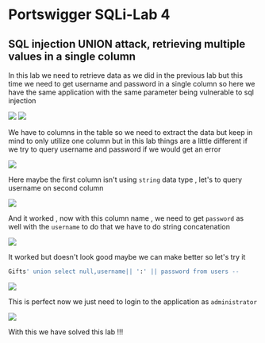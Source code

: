 # Portswigger SQLi-Lab 4
## SQL injection UNION attack, retrieving multiple values in a single column

In this lab we need to retrieve data as we did in the previous lab but this time we need to get username and password in a single column so here we have the same application with the same parameter being vulnerable to sql injection

<img src="https://imgur.com/UWLOtyr.png"/>

<img src="https://i.imgur.com/8rQ1TQe.png"/>

We have to columns in the table so we need to extract the data but keep in mind to only utilize one column but in this lab things are a little different if we try to query username and password if we would get an error

<img src="https://i.imgur.com/3izsWYR.png"/>

Here maybe the first column isn't using `string` data type , let's to query username on second column

<img src="https://i.imgur.com/R3atulQ.png"/>

And it worked , now with this column name , we need to get `password` as well with the `username` to do that we have to do string concatenation

<img src="https://i.imgur.com/mUkKeLy.png"/>

It worked but doesn't look good maybe we can make better so let's try it

```sql
Gifts' union select null,username|| ':' || password from users --
```

<img src="https://i.imgur.com/1J4CvnK.png"/>

This is perfect now we just need to login to the application as `administrator`

<img src="https://i.imgur.com/17rHrX2.png"/>

With this we have solved this lab !!!